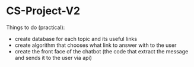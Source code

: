 # CS-Project-V2

Things to do (practical):
- create database for each topic and its useful links
- create algorithm that chooses what link to answer with to the user
- create the front face of the chatbot (the code that extract the message and sends it to the user via api)
